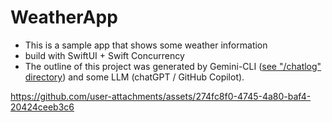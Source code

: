 # WeatherApp

- This is a sample app that shows some weather information
- build with SwiftUI + Swift Concurrency
- The outline of this project was generated by Gemini-CLI ([see "/chatlog" directory](https://github.com/kz56cd/iOS_weatherApp/tree/main/_chatlog)) and some LLM (chatGPT / GitHub Copilot).

https://github.com/user-attachments/assets/274fc8f0-4745-4a80-baf4-20424ceeb3c6

